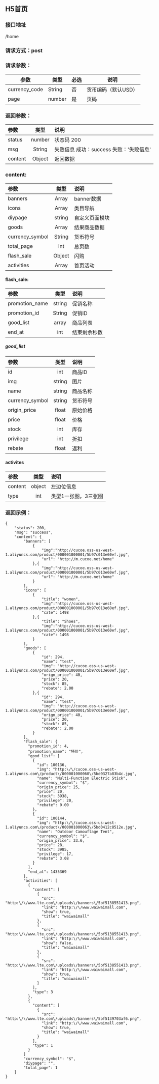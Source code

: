 ## H5首页
### 接口地址
/home
### 请求方式：post
### 请求参数：
|参数 | 类型 | 必选 | 说明|
|---|---|---|---|
|currency_code | String | 否 | 货币编码（默认USD）|
| page | number | 是 | 页码 |
### 返回参数：
|参数 |  类型 | 说明|
| :--- |:---:| :---|
| status | number | 状态码  200 |
| msg | String | 失败信息 成功：success 失败：'失败信息'|
| content | Object | 返回数据  |
### content:
|参数 |  类型 | 说明|
| :--- |:---:| :---|
| banners | Array | banner数据 |
| icons | Array | 类目导航 |
| diypage | string | 自定义页面模块 |
| goods | Array | 结果商品数据 |
| currency_symbol | String | 货币符号 |
| total_page | Int | 总页数 |
| flash_sale | Object |闪购|
| activities | Array |首页活动|
#### flash_sale:
|参数 |  类型 | 说明|
| :--- |:---:| :---|
|promotion_name|string|促销名称|
|promotion_id|String|促销ID|
|good_list|array|商品列表|
|end_at|int|结束剩余秒数|
##### good_list
|参数 |  类型 | 说明|
| :--- |:---:| :---|
|id|int|商品ID|
|img|string|图片|
|name|string|商品名称|
|currency_symbol|string|货币符号|
|origin_price|float|原始价格|
|price|float|价格
|stock|int|库存|
|privilege|int|折扣|
|rebate|float|返利|
#### activites
|参数 |  类型 | 说明|
| :--- |:---:| :---|
|content|object|左边位信息|
|type|int|类型1一张图，3三张图|

### 返回示例：
```
{
    "status": 200,
    "msg": "success",
    "content": {
        "banners": [
            {
                "img":"http://cucoe.oss-us-west-1.aliyuncs.com/product/000001000001/5b97c013e60ef.jpg",
                "url": "http://m.cucoe.net/home"
            },{
                "img":"http://cucoe.oss-us-west-1.aliyuncs.com/product/000001000001/5b97c013e60ef.jpg",
                "url": "http://m.cucoe.net/home"
            }
        ],
        "icons": [
            {
                "title": "women",
                "img":"http://cucoe.oss-us-west-1.aliyuncs.com/product/000001000001/5b97c013e60ef.jpg",
                "cate": 1498
            },{
                "title": "Shoes",
                "img":"http://cucoe.oss-us-west-1.aliyuncs.com/product/000001000001/5b97c013e60ef.jpg",
                "cate": 1498
            }
        ],
        "goods": [
            {
                "id": 294,
                "name": "test",
                "img": "http://cucoe.oss-us-west-1.aliyuncs.com/product/000001000001/5b97c013e60ef.jpg",
                "orign_price": 40,
                "price": 20,
                "stock": 85,
                "rebate": 2.00
            },{
                "id": 294,
                "name": "test",
                "img": "http://cucoe.oss-us-west-1.aliyuncs.com/product/000001000001/5b97c013e60ef.jpg",
                "orign_price": 40,
                "price": 20,
                "stock": 85,
                "rebate": 2.00
            }
        ],
        "flash_sale": {
          "promotion_id": 4,
          "promotion_name": "特价",
          "good_list": [
            {
              "id": 100136,
              "img": "http:\/\/cucoe.oss-us-west-1.aliyuncs.com\/product\/000001000060\/5bd0327a83b4c.jpg",
              "name": "Multi-Function Electric Stick",
              "currency_symbol": "$",
              "origin_price": 25,
              "price": 20,
              "stock": 3938,
              "privilege": 20,
              "rebate": 0.00
            },
            {
              "id": 100144,
              "img": "http:\/\/cucoe.oss-us-west-1.aliyuncs.com\/product\/000001000063\/5bd0412c8512e.jpg",
              "name": "Outdoor Camouflage Tent",
              "currency_symbol": "$",
              "origin_price": 33.6,
              "price": 28,
              "stock": 3985,
              "privilege": 17,
              "rebate": 3.08
            }
          ],
          "end_at": 1435369
        },
        "activities": [
          {
            "content": [
              {
                "src": "http:\/\/www.lte.com\/uploads\/banners\/5bf5138551413.png",
                "link": "http:\/\/www.waiwaimall.com",
                "show": true,
                "title": "waiwaimall"
              },
              {
                "src": "http:\/\/www.lte.com\/uploads\/banners\/5bf5138551413.png",
                "link": "http:\/\/www.waiwaimall.com",
                "show": false,
                "title": "waiwaimall"
              },
              {
                "src": "http:\/\/www.lte.com\/uploads\/banners\/5bf5138551413.png",
                "link": "http:\/\/www.waiwaimall.com",
                "show": true,
                "title": "waiwaimall"
              }
            ],
            "type": 3
          },
          {
            "content": [
              {
                "src": "http:\/\/www.lte.com\/uploads\/banners\/5bf5139703af6.png",
                "link": "http:\/\/www.waiwaimall.com",
                "show": true,
                "title": "waiwaimall"
              }
            ],
            "type": 1
          }
        ]
        "currency_symbol": "$",
        "diypage": "",
        "total_page": 1
    }
}
```